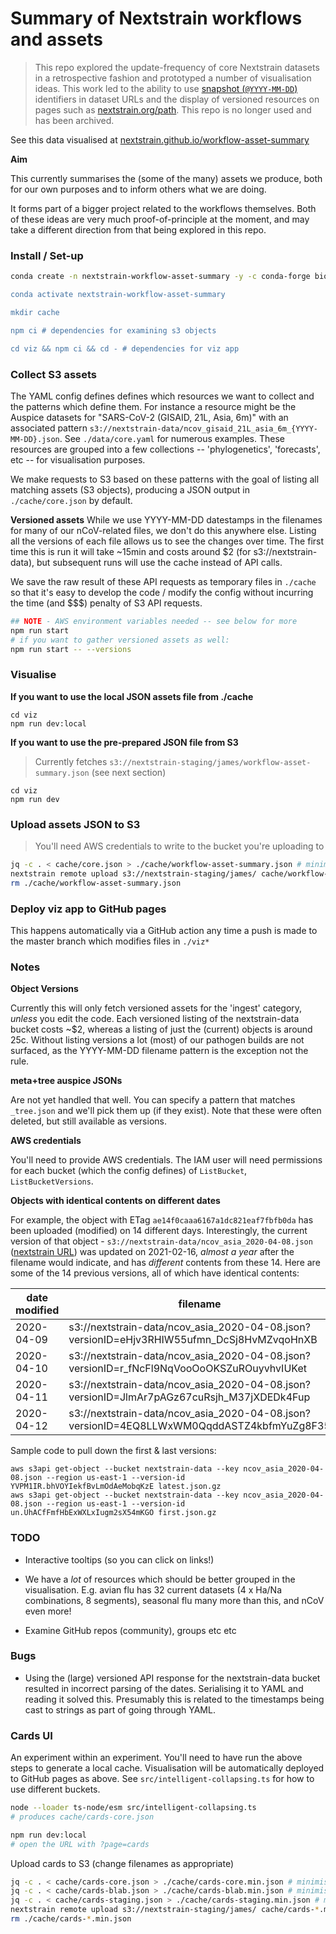 # Summary of Nextstrain workflows and assets


> This repo explored the update-frequency of core Nextstrain datasets in a retrospective fashion and prototyped a number of visualisation ideas.
> This work led to the ability to use [snapshot (`@YYYY-MM-DD`)](https://docs.nextstrain.org/en/latest/guides/snapshots.html) identifiers in dataset URLs
> and the display of versioned resources on pages such as [nextstrain.org/path](https://nextstrain.org/pathogens).
> This repo is no longer used and has been archived.

See this data visualised at [nextstrain.github.io/workflow-asset-summary](https://nextstrain.github.io/workflow-asset-summary/)

**Aim**

This currently summarises the (some of the many) assets we produce, both for our own purposes and to inform others what we are doing.

It forms part of a bigger project related to the workflows themselves. Both of these ideas are very much proof-of-principle at the moment, and may take a different direction from that being explored in this repo.

### Install / Set-up

```sh
conda create -n nextstrain-workflow-asset-summary -y -c conda-forge bioconda nodejs=18 nextstrain-cli"

conda activate nextstrain-workflow-asset-summary

mkdir cache

npm ci # dependencies for examining s3 objects

cd viz && npm ci && cd - # dependencies for viz app
```

### Collect S3 assets

The YAML config defines defines which resources we want to collect and the patterns which define them. 
For instance a resource might be the Auspice datasets for "SARS-CoV-2 (GISAID, 21L, Asia, 6m)" with an associated pattern `s3://nextstrain-data/ncov_gisaid_21L_asia_6m_{YYYY-MM-DD}.json`.
See `./data/core.yaml` for numerous examples.
These resources are grouped into a few collections -- 'phylogenetics', 'forecasts', etc -- for visualisation purposes.

We make requests to S3 based on these patterns with the goal of listing all matching assets (S3 objects), producing a JSON output in `./cache/core.json` by default.

**Versioned assets**
While we use YYYY-MM-DD datestamps in the filenames for many of our nCoV-related files, we don't do this anywhere else.
Listing all the versions of each file allows us to see the changes over time.
The first time this is run it will take ~15min and costs around $2 (for s3://nextstrain-data), but subsequent runs
will use the cache instead of API calls.

We save the raw result of these API requests as temporary files in `./cache` so that it's easy to develop the code / modify the config without incurring the time (and $$$) penalty of S3 API requests.


```sh
## NOTE - AWS environment variables needed -- see below for more
npm run start
# if you want to gather versioned assets as well:
npm run start -- --versions
```

### Visualise

**If you want to use the local JSON assets file from ./cache**

```
cd viz
npm run dev:local
```

**If you want to use the pre-prepared JSON file from S3**

> Currently fetches `s3://nextstrain-staging/james/workflow-asset-summary.json` (see next section)

```
cd viz
npm run dev
```

### Upload assets JSON to S3

> You'll need AWS credentials to write to the bucket you're uploading to

```sh
jq -c . < cache/core.json > ./cache/workflow-asset-summary.json # minimise
nextstrain remote upload s3://nextstrain-staging/james/ cache/workflow-asset-summary.json
rm ./cache/workflow-asset-summary.json
```


### Deploy viz app to GitHub pages

This happens automatically via a GitHub action any time a push is made to the master branch which modifies files in `./viz*`


### Notes

**Object Versions**

Currently this will only fetch versioned assets for the 'ingest' category, _unless_ you edit the code. 
Each versioned listing of the nextstrain-data bucket costs ~$2, whereas a listing of just the (current) objects is around 25c.
Without listing versions a lot (most) of our pathogen builds are not surfaced, as the YYYY-MM-DD filename pattern is the exception not the rule.

**meta+tree auspice JSONs**

Are not yet handled that well. You can specify a pattern that matches `_tree.json` and we'll pick them up (if they exist).
Note that these were often deleted, but still available as versions.

**AWS credentials**

You'll need to provide AWS credentials.
The IAM user will need permissions for each bucket (which the config defines) of `ListBucket`, `ListBucketVersions`.


**Objects with identical contents on different dates**

For example, the object with ETag `ae14f0caaa6167a1dc821eaf7fbfb0da` has been uploaded (modified) on 14 different days. Interestingly, the current version of that object - `s3://nextstrain-data/ncov_asia_2020-04-08.json` ([nextstrain URL](https://nextstrain.org/ncov/asia/2020-04-08)) was updated on 2021-02-16, _almost a year_ after the filename would indicate, and has _different_ contents from these 14. Here are some of the 14 previous versions, all of which have identical contents:

|  date modified | filename  |
|---|---|
|  2020-04-09 |  s3://nextstrain-data/ncov_asia_2020-04-08.json?versionID=eHjv3RHIW55ufmn_DcSj8HvMZvqoHnXB |
| 2020-04-10 | s3://nextstrain-data/ncov_asia_2020-04-08.json?versionID=r_fNcFl9NqVooOoOKSZuROuyvhvIUKet |
|  2020-04-11 |  s3://nextstrain-data/ncov_asia_2020-04-08.json?versionID=JlmAr7pAGz67cuRsjh_M37jXDEDk4Fup |
| 2020-04-12 | s3://nextstrain-data/ncov_asia_2020-04-08.json?versionID=4EQ8LLWxWM0QqddASTZ4kbfmYuZg8F35 | 

Sample code to pull down the first & last versions:
```
aws s3api get-object --bucket nextstrain-data --key ncov_asia_2020-04-08.json --region us-east-1 --version-id YVPM1IR.bhVOYIekfBvLmOdAeMobqKzE latest.json.gz
aws s3api get-object --bucket nextstrain-data --key ncov_asia_2020-04-08.json --region us-east-1 --version-id un.UhACfFmfHbExWXLxIugm2sX54mKGO first.json.gz
```


### TODO

* Interactive tooltips (so you can click on links!)

* We have a _lot_ of resources which should be better grouped in the visualisation. E.g. avian flu has 32 current datasets (4 x Ha/Na combinations, 8 segments), seasonal flu many more than this, and nCoV even more!

* Examine GitHub repos (community), groups etc etc


### Bugs

* Using the (large) versioned API response for the nextstrain-data bucket resulted in incorrect parsing of the dates.
Serialising it to YAML and reading it solved this. Presumably this is related to the timestamps being cast to strings as part of going through YAML.

### Cards UI

An experiment within an experiment.
You'll need to have run the above steps to generate a local cache.
Visualisation will be automatically deployed to GitHub pages as above.
See `src/intelligent-collapsing.ts` for how to use different buckets.

```sh
node --loader ts-node/esm src/intelligent-collapsing.ts
# produces cache/cards-core.json
```

```sh
npm run dev:local
# open the URL with ?page=cards
```

Upload cards to S3 (change filenames as appropriate)
```sh
jq -c . < cache/cards-core.json > ./cache/cards-core.min.json # minimise
jq -c . < cache/cards-blab.json > ./cache/cards-blab.min.json # minimise
jq -c . < cache/cards-staging.json > ./cache/cards-staging.min.json # minimise
nextstrain remote upload s3://nextstrain-staging/james/ cache/cards-*.min.json
rm ./cache/cards-*.min.json
```
